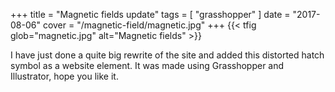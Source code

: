 +++
title = "Magnetic fields update"
tags = [ "grasshopper" ]
date = "2017-08-06"
cover = "/magnetic-field/magnetic.jpg"
+++
{{< tfig glob="magnetic.jpg" alt="Magnetic fields" >}}

I have just done a quite big rewrite of the site and added this distorted hatch symbol as a website element. It was made using Grasshopper and Illustrator, hope you like it.
